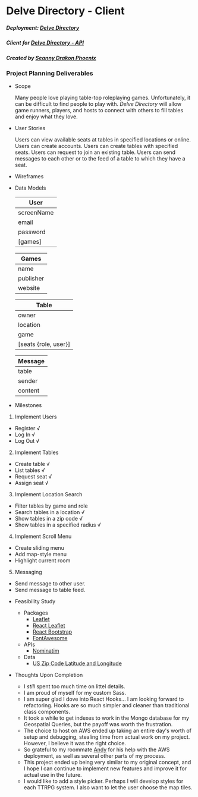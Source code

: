 # Delve Directory - Client

##### Deployment: [Delve Directory](https://delve.amadigan.dev)
##### Client for [Delve Directory - API](https://github.com/SeannyPhoenix/delve-directory-api)
##### Created by [Seanny Drakon Phoenix](https://www.github.com/seannyphoenix)

### Project Planning Deliverables

- Scope

  Many people love playing table-top roleplaying games. Unfortunately, it can be difficult to find people to play with. _Delve Directory_ will allow game runners, players, and hosts to connect with others to fill tables and enjoy what they love.

- User Stories

  Users can view available seats at tables in specified locations or online.
  Users can create accounts.
  Users can create tables with specified seats.
  Users can request to join an existing table.
  Users can send messages to each other or to the feed of a table to which they have a seat.

- Wireframes

- Data Models

  | User       |
  | ---------- |
  | screenName |
  | email      |
  | password   |
  | [games]    |

  | Games     |
  | --------- |
  | name      |
  | publisher |
  | website   |

  | Table                |
  | -------------------- |
  | owner                |
  | location             |
  | game                 |
  | [seats {role, user}] |

  | Message |
  | ------- |
  | table   |
  | sender  |
  | content |

- Milestones

1. Implement Users

  * Register √
  * Log In √
  * Log Out √
2. Implement Tables
  * Create table √
  * List tables √
  * Request seat √
  * Assign seat √
3. Implement Location Search
  * Filter tables by game and role
  * Search tables in a location √
  * Show tables in a zip code √
  * Show tables in a specified radius √
4. Implement Scroll Menu
  * Create sliding menu
  * Add map-style menu
  * Highlight current room
5. Messaging
  * Send message to other user.
  * Send message to table feed.

- Feasibility Study

  - Packages
    - [Leaflet](https://leafletjs.com/)
    - [React Leaflet](https://react-leaflet.js.org/)
    - [React Bootstrap](https://react-bootstrap.github.io/)
    - [FontAwesome](https://fontawesome.com/)
  - APIs
    - [Nominatim](https://nominatim.org/)
  - Data
    - [US Zip Code Latitude and Longitude](https://public.opendatasoft.com/explore/dataset/us-zip-code-latitude-and-longitude/table/)

- Thoughts Upon Completion
  - I *still* spent too much time on littel details.
  - I am proud of myself for my custom Sass.
  - I am super glad I dove into React Hooks... I am looking forward to refactoring. Hooks are so much simpler and cleaner than traditional class components.
  - It took a while to get indexes to work in the Mongo database for my Geospatial Queries, but the payoff was worth the frustration.
  - The choice to host on AWS ended up taking an entire day's worth of setup and debugging, stealing time from actual work on my project. However, I believe it was the right choice.
  - So grateful to my roommate [Andy](https://github.com/amadigan) for his help with the AWS deployment, as well as several other parts of my process.
  - This project ended up being very similar to my original concept, and I hope I can continue to implement new features and improve it for actual use in the future.
  - I would like to add a style picker. Perhaps I will develop styles for each TTRPG system. I also want to let the user choose the map tiles.
